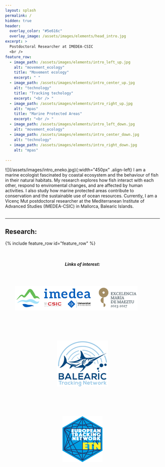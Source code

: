 ```yaml
---
layout: splash
permalink: /
hidden: true
header:
  overlay_color: "#5e616c"
  overlay_image: /assets/images/elements/head_intro.jpg
excerpt: >
  Postdoctoral Researcher at IMEDEA-CSIC
  <br />
feature_row:
  - image_path: /assets/images/elements/intro_left_up.jpg
    alt: "movement_ecology"
    title: "Movement ecology"
    excerpt: " "
  - image_path: /assets/images/elements/intro_center_up.jpg
    alt: "technology"
    title: "Tracking techology"
    excerpt: "<br /> "
  - image_path: /assets/images/elements/intro_right_up.jpg
    alt: "mpas"
    title: "Marine Protected Areas"
    excerpt: "<br /> "
  - image_path: /assets/images/elements/intro_left_down.jpg
    alt: "movement_ecology"
  - image_path: /assets/images/elements/intro_center_down.jpg
    alt: "technology"
  - image_path: /assets/images/elements/intro_right_down.jpg
    alt: "mpas"

---
```


<span>
![](/assets/images/intro_eneko.jpg){:width="450px" .align-left}
I am a marine ecologist fascinated by coastal ecosystem and the behaviour of fish in their natural habitats. My research explores how fish interact with each other, respond to enviromental changes, and are affected by human activities. I also study how marine protected areas contribute to conservation and the sustainable use of ocean resources. Currently, I am a Vicenç Mut postdoctoral researcher at the Mediterranean Institute of Advanced Studies (IMEDEA-CSIC) in Mallorca, Balearic Islands.
<br />

<br />
<hr />

## Research:
{% include feature_row id="feature_row" %}

<br />


<div style="text-align:center;">
<h5> Links of interest: </h5>

<a href="https://imedea.uib-csic.es/en/"><img src="/assets/images/logo_imedea.jpg"  style="height:80px;margin-right:40px;margin-left:0px;margin-top:40px;margin-bottom:40px"></a>

<a href="https://trackingfish.com/"><img src="/assets/images/logo_btn.jpg" style="height:150px;margin-right:40px;margin-left:40px;margin-top:40px;margin-bottom:40px"></a>

<a href="https://europeantrackingnetwork.org/"><img src="/assets/images/logo_etn.png" style="height:150px;margin-right:40px;margin-left:40px;margin-top:40px;margin-bottom:40px"></a>

</div>